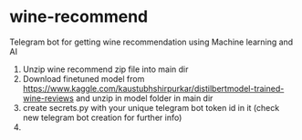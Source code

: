 # wine-recommend
Telegram bot for getting wine recommendation using Machine learning and AI
1. Unzip wine recommend zip file into main dir
1. Download finetuned model from https://www.kaggle.com/kaustubhshirpurkar/distilbertmodel-trained-wine-reviews and unzip in model folder in main dir
1. create secrets.py with your unique telegram bot token id in it (check new telegram bot creation for further info)
1. 

